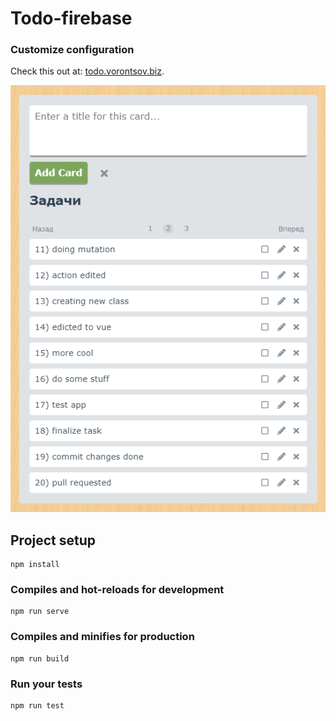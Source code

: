 # Todo-firebase

### Customize configuration
Check this out at: [todo.vorontsov.biz](https://todo.vorontsov.biz/).

![Screenshot](screenshot.png)

## Project setup
```
npm install
```

### Compiles and hot-reloads for development
```
npm run serve
```

### Compiles and minifies for production
```
npm run build
```

### Run your tests
```
npm run test
```
